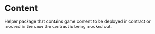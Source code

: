 # Content

Helper package that contains game content to be deployed in contract or mocked in the case the contract is being mocked out.